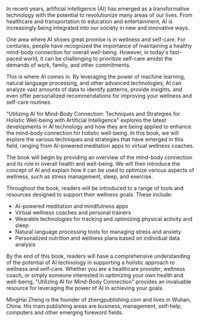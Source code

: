 

In recent years, artificial intelligence (AI) has emerged as a transformative technology with the potential to revolutionize many areas of our lives. From healthcare and transportation to education and entertainment, AI is increasingly being integrated into our society in new and innovative ways.

One area where AI shows great promise is in wellness and self-care. For centuries, people have recognized the importance of maintaining a healthy mind-body connection for overall well-being. However, in today's fast-paced world, it can be challenging to prioritize self-care amidst the demands of work, family, and other commitments.

This is where AI comes in. By leveraging the power of machine learning, natural language processing, and other advanced technologies, AI can analyze vast amounts of data to identify patterns, provide insights, and even offer personalized recommendations for improving your wellness and self-care routines.

"Utilizing AI for Mind-Body Connection: Techniques and Strategies for Holistic Well-being with Artificial Intelligence" explores the latest developments in AI technology and how they are being applied to enhance the mind-body connection for holistic well-being. In this book, we will explore the various techniques and strategies that have emerged in this field, ranging from AI-powered meditation apps to virtual wellness coaches.

The book will begin by providing an overview of the mind-body connection and its role in overall health and well-being. We will then introduce the concept of AI and explain how it can be used to optimize various aspects of wellness, such as stress management, sleep, and exercise.

Throughout the book, readers will be introduced to a range of tools and resources designed to support their wellness goals. These include:

* AI-powered meditation and mindfulness apps
* Virtual wellness coaches and personal trainers
* Wearable technologies for tracking and optimizing physical activity and sleep
* Natural language processing tools for managing stress and anxiety
* Personalized nutrition and wellness plans based on individual data analysis

By the end of this book, readers will have a comprehensive understanding of the potential of AI technology in supporting a holistic approach to wellness and self-care. Whether you are a healthcare provider, wellness coach, or simply someone interested in optimizing your own health and well-being, "Utilizing AI for Mind-Body Connection" provides an invaluable resource for leveraging the power of AI in achieving your goals.

MingHai Zheng is the founder of zhengpublishing.com and lives in Wuhan, China. His main publishing areas are business, management, self-help, computers and other emerging foreword fields.
